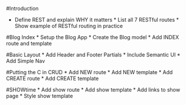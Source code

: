 #Introduction
   * Define REST and explain WHY it matters
    * List all 7 RESTful routes
    * Show example of RESTful routing in practice

#Blog Index
    * Setup the Blog App
    * Create the Blog model
    * Add INDEX route and template

#Basic Layout
    * Add Header and Footer Partials
    * Include Semantic UI
    * Add Simple Nav
    
#Putting the C in CRUD
    * Add NEW route
    * Add NEW template
    * Add CREATE route
    * Add CREATE template
    
#SHOWtime
    * Add show route
    * Add show template
    * Add links to show page
    * Style show template

